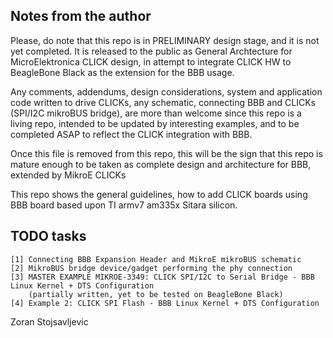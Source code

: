 ## Notes from the author

Please, do note that this repo is in PRELIMINARY design stage, and it is not yet completed. It is released to the
public as General Archtecture for MicroElektronica CLICK design, in attempt to integrate CLICK HW to BeagleBone
Black as the extension for the BBB usage.

Any comments, addendums, design considerations, system and application code written to drive CLICKs, any schematic,
connecting BBB and CLICKs (SPI/I2C mikroBUS bridge), are more than welcome since this repo is a living repo,
intended to be updated by interesting examples, and to be completed ASAP to reflect the CLICK integration with BBB.

Once this file is removed from this repo, this will be the sign that this repo is mature enough to be taken as
complete design and architecture for BBB, extended by MikroE CLICKs

This repo shows the general guidelines, how to add CLICK boards using BBB board based upon TI armv7 am335x Sitara
silicon.

## TODO tasks

	[1] Connecting BBB Expansion Header and MikroE mikroBUS schematic
	[2] MikroBUS bridge device/gadget performing the phy connection
	[3] MASTER EXAMPLE MIKROE-3349: CLICK SPI/I2C to Serial Bridge - BBB Linux Kernel + DTS Configuration
	    (partially written, yet to be tested on BeagleBone Black)
	[4] Example 2: CLICK SPI Flash - BBB Linux Kernel + DTS Configuration

Zoran Stojsavljevic
